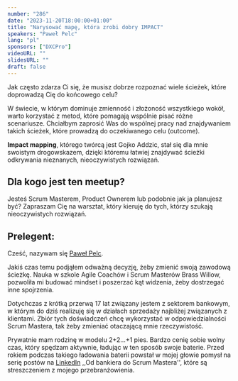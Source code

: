 ```yaml
---
number: "286"
date: "2023-11-20T18:00:00+01:00"
title: "Narysować mapę, która zrobi dobry IMPACT"
speakers: "Paweł Pelc"
lang: "pl"
sponsors: ["DXCPro"]
videoURL: ""
slidesURL: ""
draft: false
---
```


Jak często zdarza Ci się, że musisz dobrze rozpoznać wiele ścieżek, które doprowadzą Cię do końcowego celu?

W świecie, w którym dominuje zmienność i złożoność wszystkiego wokół, warto korzystać z metod, które pomagają wspólnie pisać różne scenariusze.
Chciałbym zaprosić Was do wspólnej pracy nad znajdywaniem takich ścieżek, które prowadzą do oczekiwanego celu (outcome).

**Impact mapping**, którego twórcą jest Gojko Addzic, stał się dla mnie swoistym drogowskazem, dzięki któremu łatwiej znajdywać ścieżki odkrywania nieznanych, nieoczywistych rozwiązań.

## Dla kogo jest ten meetup?
 Jesteś Scrum Masterem, Product Ownerem lub podobnie jak ja planujesz być? Zapraszam Cię na warsztat, który kieruję do tych, którzy szukają nieoczywistych rozwiązań.

## Prelegent:

Cześć, nazywam się [Paweł Pelc](http://www.about.me/pelc).

 Jakiś czas temu podjąłem odważną decyzję, żeby zmienić swoją zawodową ścieżkę. Nauka w szkole Agile Coachów i Scrum Masterów Brass Willow, pozwoliła mi budować mindset i poszerzać kąt widzenia, żeby dostrzegać inne spojrzenia.

 Dotychczas z krótką przerwą 17 lat związany jestem z sektorem bankowym, w którym do dziś realizuję się w działach sprzedaży najbliżej związanych z klientami. Zbiór tych doświadczeń chcę wykorzystać w odpowiedzialności Scrum Mastera, tak żeby zmieniać otaczającą mnie rzeczywistość.

 Prywatnie mam rodzinę w modelu 2+2...+1 pies. Bardzo cenię sobie wolny czas, który spędzam aktywnie, ładując w ten sposób swoje baterie.
Przed rokiem podczas takiego ładowania baterii powstał w mojej głowie pomysł na serię postów na [LinkedIn](http://www.linkedin.com/in/pawe%C5%82-pelc) ,,Od bankiera do Scrum Mastera'', które są streszczeniem z mojego przebranżowienia.

